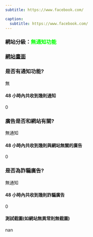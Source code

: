 ```yaml
---
subtitle: https://www.facebook.com/

caption:
  subtitle: https://www.facebook.com/
---
```


<h3>網站分級：<font color="#00FF00">無通知功能</font></h3>

### [網站畫面](https://www.facebook.com/)
### 是否有通知功能?
無

#### 48 小時內共收到幾則通知
0

### 廣告是否和網站有關?
無通知

#### 48 小時內共收到幾則與網站無關的廣告
0

### 是否為詐騙廣告?
無通知

#### 48 小時內共收到幾則詐騙廣告
0

#### 測試截圖(如網站無異常則無截圖)
nan

